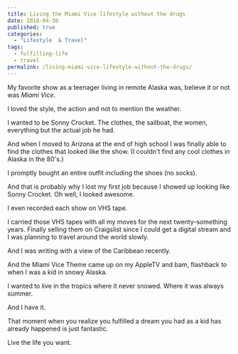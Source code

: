 ```yaml
---
title: Living the Miami Vice lifestyle without the drugs
date: 2018-04-30
published: true
categories:
  - "Lifestyle  & Travel"
tags:
  - fulfilling-life
  - travel
permalink: /living-miami-vice-lifestyle-without-the-drugs/
---
```

My favorite show as a teenager living in remote Alaska was, believe it or not was *Miami Vice*.

I loved the style, the action and not to mention the weather.

I wanted to be Sonny Crocket. The clothes, the sailboat, the women, everything but the actual job he had.

And when I moved to Arizona at the end of high school I was finally able to find the clothes that looked like the show. (I couldn't find any cool clothes in Alaska in the 80's.)

I promptly bought an entire outfit including the shoes (no socks).

And that is probably why I lost my first job because I showed up looking like Sonny Crocket. Oh well, I looked awesome.

I even recorded each show on VHS tape.</span>

I carried those VHS tapes with all my moves for the next twenty-something years. Finally selling them on Craigslist since I could get a digital stream and I was planning to travel around the world slowly.

And I was writing with a view of the Caribbean recently.

And the Miami Vice Theme came up on my AppleTV and bam, flashback to when I was a kid in snowy Alaska.

I wanted to live in the tropics where it never snowed. Where it was always summer.

And I have it.

That moment when you realize you fulfilled a dream you had as a kid has already happened is just fantastic.

Live the life you want.